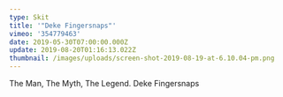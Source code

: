 ```yaml
---
type: Skit
title: '"Deke Fingersnaps"'
vimeo: '354779463'
date: 2019-05-30T07:00:00.000Z
update: 2019-08-20T01:16:13.022Z
thumbnail: /images/uploads/screen-shot-2019-08-19-at-6.10.04-pm.png
---
```

The Man, The Myth, The Legend. Deke Fingersnaps
